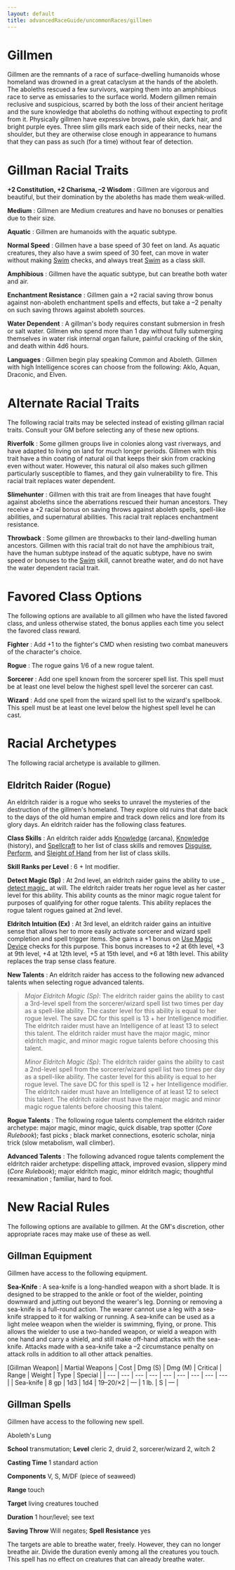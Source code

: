 ```yaml
---
layout: default
title: advancedRaceGuide/uncommonRaces/gillmen
---
```

# Gillmen

Gillmen are the remnants of a race of surface-dwelling humanoids whose homeland was drowned in a great cataclysm at the hands of the aboleth. The aboleths rescued a few survivors, warping them into an amphibious race to serve as emissaries to the surface world. Modern gillmen remain reclusive and suspicious, scarred by both the loss of their ancient heritage and the sure knowledge that aboleths do nothing without expecting to profit from it. Physically gillmen have expressive brows, pale skin, dark hair, and bright purple eyes. Three slim gills mark each side of their necks, near the shoulder, but they are otherwise close enough in appearance to humans that they can pass as such (for a time) without fear of detection.

# Gillman Racial Traits

**+2 Constitution, +2 Charisma, –2 Wisdom** : Gillmen are vigorous and beautiful, but their domination by the aboleths has made them weak-willed.

**Medium** : Gillmen are Medium creatures and have no bonuses or penalties due to their size.

**Aquatic** : Gillmen are humanoids with the aquatic subtype.

**Normal Speed** : Gillmen have a base speed of 30 feet on land. As aquatic creatures, they also have a swim speed of 30 feet, can move in water without making [Swim](skills/swim#_swim) checks, and always treat [Swim](skills/swim#_swim) as a class skill.

**Amphibious** : Gillmen have the aquatic subtype, but can breathe both water and air.

**Enchantment Resistance** : Gillmen gain a +2 racial saving throw bonus against non-aboleth enchantment spells and effects, but take a –2 penalty on such saving throws against aboleth sources.

**Water Dependent** : A gillman's body requires constant submersion in fresh or salt water. Gillmen who spend more than 1 day without fully submerging themselves in water risk internal organ failure, painful cracking of the skin, and death within 4d6 hours.

**Languages** : Gillmen begin play speaking Common and Aboleth. Gillmen with high Intelligence scores can choose from the following: Aklo, Aquan, Draconic, and Elven.

# Alternate Racial Traits

The following racial traits may be selected instead of existing gillman racial traits. Consult your GM before selecting any of these new options.

**Riverfolk** : Some gillmen groups live in colonies along vast riverways, and have adapted to living on land for much longer periods. Gillmen with this trait have a thin coating of natural oil that keeps their skin from cracking even without water. However, this natural oil also makes such gillmen particularly susceptible to flames, and they gain vulnerability to fire. This racial trait replaces water dependent.

**Slimehunter** : Gillmen with this trait are from lineages that have fought against aboleths since the aberrations rescued their human ancestors. They receive a +2 racial bonus on saving throws against aboleth spells, spell-like abilities, and supernatural abilities. This racial trait replaces enchantment resistance.

**Throwback** : Some gillmen are throwbacks to their land-dwelling human ancestors. Gillmen with this racial trait do not have the amphibious trait, have the human subtype instead of the aquatic subtype, have no swim speed or bonuses to the [Swim](skills/swim#_swim) skill, cannot breathe water, and do not have the water dependent racial trait.

# Favored Class Options

The following options are available to all gillmen who have the listed favored class, and unless otherwise stated, the bonus applies each time you select the favored class reward.

**Fighter** : Add +1 to the fighter's CMD when resisting two combat maneuvers of the character's choice.

**Rogue** : The rogue gains 1/6 of a new rogue talent.

**Sorcerer** : Add one spell known from the sorcerer spell list. This spell must be at least one level below the highest spell level the sorcerer can cast.

**Wizard** : Add one spell from the wizard spell list to the wizard's spellbook. This spell must be at least one level below the highest spell level he can cast.

# Racial Archetypes

The following racial archetype is available to gillmen.

## Eldritch Raider (Rogue)

An eldritch raider is a rogue who seeks to unravel the mysteries of the destruction of the gillmen's homeland. They explore old ruins that date back to the days of the old human empire and track down relics and lore from its glory days. An eldritch raider has the following class features.

**Class Skills** : An eldritch raider adds [Knowledge](skills/knowledge#_knowledge) (arcana), [Knowledge](skills/knowledge#_knowledge) (history), and [Spellcraft](skills/spellcraft#_spellcraft) to her list of class skills and removes [Disguise](skills/disguise#_disguise), [Perform](skills/perform#_perform), and [Sleight of Hand](skills/sleightOfHand#_sleight-of-hand) from her list of class skills.

**Skill Ranks per Level** : 6 + Int modifier.

**Detect Magic (Sp)** : At 2nd level, an eldritch raider gains the ability to use _ [detect magic](spells/detectMagic#_detect-magic)_ at will. The eldritch raider treats her rogue level as her caster level for this ability. This ability counts as the minor magic rogue talent for purposes of qualifying for other rogue talents. This ability replaces the rogue talent rogues gained at 2nd level.

**Eldritch Intuition (Ex)** : At 3rd level, an eldritch raider gains an intuitive sense that allows her to more easily activate sorcerer and wizard spell completion and spell trigger items. She gains a +1 bonus on [Use Magic Device](skills/useMagicDevice#_use-magic-device) checks for this purpose. This bonus increases to +2 at 6th level, +3 at 9th level, +4 at 12th level, +5 at 15th level, and +6 at 18th level. This ability replaces the trap sense class feature.

**New Talents** : An eldritch raider has access to the following new advanced talents when selecting rogue advanced talents.

> _Major Eldritch Magic (Sp)_: The eldritch raider gains the ability to cast a 3rd-level spell from the sorcerer/wizard spell list two times per day as a spell-like ability. The caster level for this ability is equal to her rogue level. The save DC for this spell is 13 + her Intelligence modifier. The eldritch raider must have an Intelligence of at least 13 to select this talent. The eldritch raider must have the major magic, minor eldritch magic, and minor magic rogue talents before choosing this talent.
> 
> _Minor Eldritch Magic (Sp)_: The eldritch raider gains the ability to cast a 2nd-level spell from the sorcerer/wizard spell list two times per day as a spell-like ability. The caster level for this ability is equal to her rogue level. The save DC for this spell is 12 + her Intelligence modifier. The eldritch raider must have an Intelligence of at least 12 to select this talent. The eldritch raider must have the major magic and minor magic rogue talents before choosing this talent.

**Rogue Talents** : The following rogue talents complement the eldritch raider archetype: major magic, minor magic, quick disable, trap spotter (_Core Rulebook_); fast picks ; black market connections, esoteric scholar, ninja trick (slow metabolism, wall climber).

**Advanced Talents** : The following advanced rogue talents complement the eldritch raider archetype: dispelling attack, improved evasion, slippery mind (_Core Rulebook_); major eldritch magic, minor eldritch magic; thoughtful reexamination ; familiar, hard to fool.

# New Racial Rules

The following options are available to gillmen. At the GM's discretion, other appropriate races may make use of these as well.

## Gillman Equipment

Gillmen have access to the following equipment.

**Sea-Knife** : A sea-knife is a long-handled weapon with a short blade. It is designed to be strapped to the ankle or foot of the wielder, pointing downward and jutting out beyond the wearer's leg. Donning or removing a sea-knife is a full-round action. The wearer cannot use a leg with a sea-knife strapped to it for walking or running. A sea-knife can be used as a light melee weapon when the wielder is swimming, flying, or prone. This allows the wielder to use a two-handed weapon, or wield a weapon with one hand and carry a shield, and still make off-hand attacks with the sea-knife. Attacks made with a sea-knife take a –2 circumstance penalty on attack rolls in addition to all other attack penalties.

[Gillman Weapon]
| Martial Weapons | Cost | Dmg (S) | Dmg (M) | Critical | Range | Weight | Type | Special |
| --- | --- | --- | --- | --- | --- | --- | --- | --- |
| Sea-knife | 8 gp | 1d3 | 1d4 | 19–20/×2 | — | 1 lb. | S | — |

## Gillman Spells

Gillmen have access to the following new spell.

Aboleth's Lung

**School** transmutation; **Level** cleric 2, druid 2, sorcerer/wizard 2, witch 2

**Casting Time** 1 standard action

**Components** V, S, M/DF (piece of seaweed)

**Range** touch

**Target** living creatures touched

**Duration** 1 hour/level; see text

**Saving Throw** Will negates; **Spell Resistance** yes

The targets are able to breathe water, freely. However, they can no longer breathe air. Divide the duration evenly among all the creatures you touch. This spell has no effect on creatures that can already breathe water.

